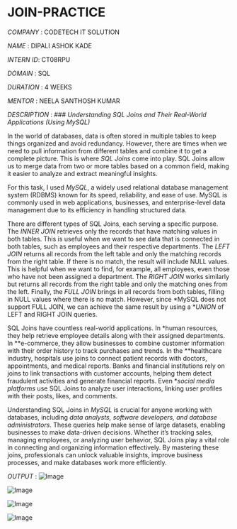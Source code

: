 # JOIN-PRACTICE
*COMPANY* : CODETECH IT SOLUTION

*NAME* : DIPALI ASHOK KADE

*INTERN ID*: CT08RPU

*DOMAIN* : SQL

*DURATION* : 4 WEEKS

*MENTOR* : NEELA SANTHOSH KUMAR

*DESCRIPTION* : ### *Understanding SQL Joins and Their Real-World Applications (Using MySQL)*  

In the world of databases, data is often stored in multiple tables to keep things organized and avoid redundancy. However, there are times when we need to pull information from different tables and combine it to get a complete picture. This is where *SQL Joins* come into play. SQL Joins allow us to merge data from two or more tables based on a common field, making it easier to analyze and extract meaningful insights.  

For this task, I used *MySQL*, a widely used relational database management system (RDBMS) known for its speed, reliability, and ease of use. MySQL is commonly used in web applications, businesses, and enterprise-level data management due to its efficiency in handling structured data.  

There are different types of SQL Joins, each serving a specific purpose. The *INNER JOIN* retrieves only the records that have matching values in both tables. This is useful when we want to see data that is connected in both tables, such as employees and their respective departments. The *LEFT JOIN* returns all records from the left table and only the matching records from the right table. If there is no match, the result will include NULL values. This is helpful when we want to find, for example, all employees, even those who have not been assigned a department. The *RIGHT JOIN* works similarly but returns all records from the right table and only the matching ones from the left. Finally, the *FULL JOIN* brings in all records from both tables, filling in NULL values where there is no match. However, since *MySQL does not support FULL JOIN, we can achieve the same result by using a **UNION* of LEFT and RIGHT JOIN queries.  

SQL Joins have countless real-world applications. In *human resources, they help retrieve employee details along with their assigned departments. In **e-commerce, they allow businesses to combine customer information with their order history to track purchases and trends. In the **healthcare industry, hospitals use joins to connect patient records with doctors, appointments, and medical reports. Banks and financial institutions rely on joins to link transactions with customer accounts, helping them detect fraudulent activities and generate financial reports. Even **social media platforms* use SQL Joins to analyze user interactions, linking user profiles with their posts, likes, and comments.  

Understanding SQL Joins in *MySQL* is crucial for anyone working with databases, including *data analysts, software developers, and database administrators*. These queries help make sense of large datasets, enabling businesses to make data-driven decisions. Whether it’s tracking sales, managing employees, or analyzing user behavior, SQL Joins play a vital role in connecting and organizing information effectively. By mastering these joins, professionals can unlock valuable insights, improve business processes, and make databases work more efficiently.

*OUTPUT* : ![Image](https://github.com/user-attachments/assets/569d5d76-9831-4105-896c-c693162daee4)

![Image](https://github.com/user-attachments/assets/578b66f6-6ee9-4e93-bca0-81948123ace2)

![Image](https://github.com/user-attachments/assets/2da29806-3ee0-4920-87b5-c4c1b3cf3f36)

![Image](https://github.com/user-attachments/assets/0bf032dc-1034-4ab7-88cc-ec478484b270)
